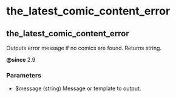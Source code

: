 # the_latest_comic_content_error

## the_latest_comic_content_error

Outputs error message if no comics are found. Returns string.

**@since** 2.9

### Parameters

* $message (string) Message or template to output.
